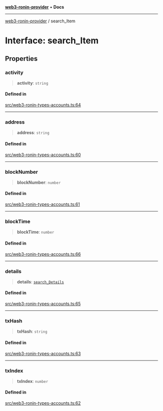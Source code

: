 [**web3-ronin-provider**](../README.md) • **Docs**

***

[web3-ronin-provider](../globals.md) / search\_Item

# Interface: search\_Item

## Properties

### activity

> **activity**: `string`

#### Defined in

[src/web3-ronin-types-accounts.ts:64](https://github.com/chuacw/web3-ronin-provider/blob/023290ecb372f58c7f32d82694336112a4fc5a2a/src/web3-ronin-types-accounts.ts#L64)

***

### address

> **address**: `string`

#### Defined in

[src/web3-ronin-types-accounts.ts:60](https://github.com/chuacw/web3-ronin-provider/blob/023290ecb372f58c7f32d82694336112a4fc5a2a/src/web3-ronin-types-accounts.ts#L60)

***

### blockNumber

> **blockNumber**: `number`

#### Defined in

[src/web3-ronin-types-accounts.ts:61](https://github.com/chuacw/web3-ronin-provider/blob/023290ecb372f58c7f32d82694336112a4fc5a2a/src/web3-ronin-types-accounts.ts#L61)

***

### blockTime

> **blockTime**: `number`

#### Defined in

[src/web3-ronin-types-accounts.ts:66](https://github.com/chuacw/web3-ronin-provider/blob/023290ecb372f58c7f32d82694336112a4fc5a2a/src/web3-ronin-types-accounts.ts#L66)

***

### details

> **details**: [`search_Details`](search_Details.md)

#### Defined in

[src/web3-ronin-types-accounts.ts:65](https://github.com/chuacw/web3-ronin-provider/blob/023290ecb372f58c7f32d82694336112a4fc5a2a/src/web3-ronin-types-accounts.ts#L65)

***

### txHash

> **txHash**: `string`

#### Defined in

[src/web3-ronin-types-accounts.ts:63](https://github.com/chuacw/web3-ronin-provider/blob/023290ecb372f58c7f32d82694336112a4fc5a2a/src/web3-ronin-types-accounts.ts#L63)

***

### txIndex

> **txIndex**: `number`

#### Defined in

[src/web3-ronin-types-accounts.ts:62](https://github.com/chuacw/web3-ronin-provider/blob/023290ecb372f58c7f32d82694336112a4fc5a2a/src/web3-ronin-types-accounts.ts#L62)
